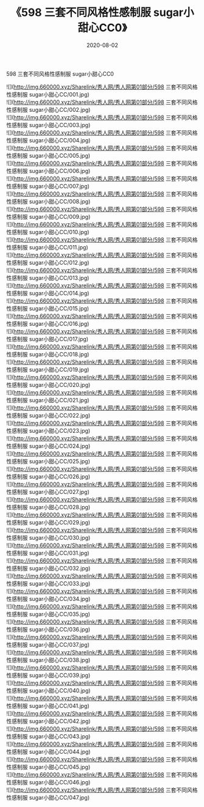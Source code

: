 ﻿---
layout: post
title:  《598 三套不同风格性感制服 sugar小甜心CC0》
date:   2020-08-02
img: http://img.660000.xyz/Sharelink/秀人网/秀人网第01部分/598 三套不同风格性感制服 sugar小甜心CC0/000.jpg
categories: [美女, 清纯, 唯美]
---

598 三套不同风格性感制服 sugar小甜心CC0

  ![](http://img.660000.xyz/Sharelink/秀人网/秀人网第01部分/598 三套不同风格性感制服 sugar小甜心CC/001.jpg) <br> ![](http://img.660000.xyz/Sharelink/秀人网/秀人网第01部分/598 三套不同风格性感制服 sugar小甜心CC/002.jpg) <br> ![](http://img.660000.xyz/Sharelink/秀人网/秀人网第01部分/598 三套不同风格性感制服 sugar小甜心CC/003.jpg) <br> ![](http://img.660000.xyz/Sharelink/秀人网/秀人网第01部分/598 三套不同风格性感制服 sugar小甜心CC/004.jpg) <br> ![](http://img.660000.xyz/Sharelink/秀人网/秀人网第01部分/598 三套不同风格性感制服 sugar小甜心CC/005.jpg) <br> ![](http://img.660000.xyz/Sharelink/秀人网/秀人网第01部分/598 三套不同风格性感制服 sugar小甜心CC/006.jpg) <br> ![](http://img.660000.xyz/Sharelink/秀人网/秀人网第01部分/598 三套不同风格性感制服 sugar小甜心CC/007.jpg) <br> ![](http://img.660000.xyz/Sharelink/秀人网/秀人网第01部分/598 三套不同风格性感制服 sugar小甜心CC/008.jpg) <br> ![](http://img.660000.xyz/Sharelink/秀人网/秀人网第01部分/598 三套不同风格性感制服 sugar小甜心CC/009.jpg) <br> ![](http://img.660000.xyz/Sharelink/秀人网/秀人网第01部分/598 三套不同风格性感制服 sugar小甜心CC/010.jpg) <br> ![](http://img.660000.xyz/Sharelink/秀人网/秀人网第01部分/598 三套不同风格性感制服 sugar小甜心CC/011.jpg) <br> ![](http://img.660000.xyz/Sharelink/秀人网/秀人网第01部分/598 三套不同风格性感制服 sugar小甜心CC/012.jpg) <br> ![](http://img.660000.xyz/Sharelink/秀人网/秀人网第01部分/598 三套不同风格性感制服 sugar小甜心CC/013.jpg) <br> ![](http://img.660000.xyz/Sharelink/秀人网/秀人网第01部分/598 三套不同风格性感制服 sugar小甜心CC/014.jpg) <br> ![](http://img.660000.xyz/Sharelink/秀人网/秀人网第01部分/598 三套不同风格性感制服 sugar小甜心CC/015.jpg) <br> ![](http://img.660000.xyz/Sharelink/秀人网/秀人网第01部分/598 三套不同风格性感制服 sugar小甜心CC/016.jpg) <br> ![](http://img.660000.xyz/Sharelink/秀人网/秀人网第01部分/598 三套不同风格性感制服 sugar小甜心CC/017.jpg) <br> ![](http://img.660000.xyz/Sharelink/秀人网/秀人网第01部分/598 三套不同风格性感制服 sugar小甜心CC/018.jpg) <br> ![](http://img.660000.xyz/Sharelink/秀人网/秀人网第01部分/598 三套不同风格性感制服 sugar小甜心CC/019.jpg) <br> ![](http://img.660000.xyz/Sharelink/秀人网/秀人网第01部分/598 三套不同风格性感制服 sugar小甜心CC/020.jpg) <br> ![](http://img.660000.xyz/Sharelink/秀人网/秀人网第01部分/598 三套不同风格性感制服 sugar小甜心CC/021.jpg) <br> ![](http://img.660000.xyz/Sharelink/秀人网/秀人网第01部分/598 三套不同风格性感制服 sugar小甜心CC/022.jpg) <br> ![](http://img.660000.xyz/Sharelink/秀人网/秀人网第01部分/598 三套不同风格性感制服 sugar小甜心CC/023.jpg) <br> ![](http://img.660000.xyz/Sharelink/秀人网/秀人网第01部分/598 三套不同风格性感制服 sugar小甜心CC/024.jpg) <br> ![](http://img.660000.xyz/Sharelink/秀人网/秀人网第01部分/598 三套不同风格性感制服 sugar小甜心CC/025.jpg) <br> ![](http://img.660000.xyz/Sharelink/秀人网/秀人网第01部分/598 三套不同风格性感制服 sugar小甜心CC/026.jpg) <br> ![](http://img.660000.xyz/Sharelink/秀人网/秀人网第01部分/598 三套不同风格性感制服 sugar小甜心CC/027.jpg) <br> ![](http://img.660000.xyz/Sharelink/秀人网/秀人网第01部分/598 三套不同风格性感制服 sugar小甜心CC/028.jpg) <br> ![](http://img.660000.xyz/Sharelink/秀人网/秀人网第01部分/598 三套不同风格性感制服 sugar小甜心CC/029.jpg) <br> ![](http://img.660000.xyz/Sharelink/秀人网/秀人网第01部分/598 三套不同风格性感制服 sugar小甜心CC/030.jpg) <br> ![](http://img.660000.xyz/Sharelink/秀人网/秀人网第01部分/598 三套不同风格性感制服 sugar小甜心CC/031.jpg) <br> ![](http://img.660000.xyz/Sharelink/秀人网/秀人网第01部分/598 三套不同风格性感制服 sugar小甜心CC/032.jpg) <br> ![](http://img.660000.xyz/Sharelink/秀人网/秀人网第01部分/598 三套不同风格性感制服 sugar小甜心CC/033.jpg) <br> ![](http://img.660000.xyz/Sharelink/秀人网/秀人网第01部分/598 三套不同风格性感制服 sugar小甜心CC/034.jpg) <br> ![](http://img.660000.xyz/Sharelink/秀人网/秀人网第01部分/598 三套不同风格性感制服 sugar小甜心CC/035.jpg) <br> ![](http://img.660000.xyz/Sharelink/秀人网/秀人网第01部分/598 三套不同风格性感制服 sugar小甜心CC/036.jpg) <br> ![](http://img.660000.xyz/Sharelink/秀人网/秀人网第01部分/598 三套不同风格性感制服 sugar小甜心CC/037.jpg) <br> ![](http://img.660000.xyz/Sharelink/秀人网/秀人网第01部分/598 三套不同风格性感制服 sugar小甜心CC/038.jpg) <br> ![](http://img.660000.xyz/Sharelink/秀人网/秀人网第01部分/598 三套不同风格性感制服 sugar小甜心CC/039.jpg) <br> ![](http://img.660000.xyz/Sharelink/秀人网/秀人网第01部分/598 三套不同风格性感制服 sugar小甜心CC/040.jpg) <br> ![](http://img.660000.xyz/Sharelink/秀人网/秀人网第01部分/598 三套不同风格性感制服 sugar小甜心CC/041.jpg) <br> ![](http://img.660000.xyz/Sharelink/秀人网/秀人网第01部分/598 三套不同风格性感制服 sugar小甜心CC/042.jpg) <br> ![](http://img.660000.xyz/Sharelink/秀人网/秀人网第01部分/598 三套不同风格性感制服 sugar小甜心CC/043.jpg) <br> ![](http://img.660000.xyz/Sharelink/秀人网/秀人网第01部分/598 三套不同风格性感制服 sugar小甜心CC/044.jpg) <br> ![](http://img.660000.xyz/Sharelink/秀人网/秀人网第01部分/598 三套不同风格性感制服 sugar小甜心CC/045.jpg) <br> ![](http://img.660000.xyz/Sharelink/秀人网/秀人网第01部分/598 三套不同风格性感制服 sugar小甜心CC/046.jpg) <br> ![](http://img.660000.xyz/Sharelink/秀人网/秀人网第01部分/598 三套不同风格性感制服 sugar小甜心CC/047.jpg) <br>